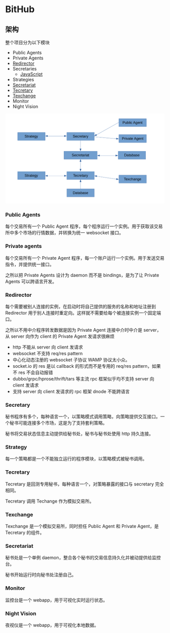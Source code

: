 # BitHub

## 架构

整个项目分为以下模块

- Public Agents
- Private Agents
- [Redirector](https://github.com/bithub-framework/redirector)
- Secretaries
    - [JavaScript](https://github.com/bithub-framework/secretary-js)
- Strategies
- [Secretariat](https://github.com/bithub-framework/secretariat)
- [Tecretary](https://github.com/bithub-framework/tecretary)
- [Texchange](https://github.com/bithub-framework/texchange)
- Monitor
- Night Vision

![architecture](./arch.png)

### Public Agents

每个交易所有一个 Public Agent 程序，每个程序运行一个实例。用于获取该交易所中多个市场的行情数据，并转换为统一 websocket 接口。

### Private agents

每个交易所有一个 Private Agent 程序，每一个账户运行一个实例。用于发送交易指令，并提供统一接口。

之所以把 Private Agents 设计为 daemon 而不是 bindings，是为了让 Private Agents 可以跨语言开发。

### Redirector

每个需要被别人连接的实例，在启动时将自己提供的服务的名称和地址注册到 Redirector 用于别人连接时重定向。这样就不需要给每个被连接实例一个固定端口。

之所以不用中介程序转发数据是因为 Private Agent 连接中介时中介是 server，从 server 向作为 client 的 Private Agent 发请求很麻烦

- http 不能从 server 向 client 发请求
- websocket 不支持 req/res pattern
- 中心化动态注册的 websocket 子协议 WAMP 协议太小众。
- socket.io 的 res 是以 callback 的形式而不是专用的 req/res pattern，如果不 res 不会自动报错
- dubbo/grpc/hprose/thrift/tars 等主流 rpc 框架似乎均不支持 server 向 client 发请求
- 支持 server 向 client 发请求的 rpc 框架 dnode 不能跨语言

### Secretary

秘书程序有多个，每种语言一个，以策略模式调用策略，向策略提供交互接口。一个秘书可能连接多个市场，这是为了支持套利策略。

秘书将交易状态信息主动提供给秘书处，秘书与秘书处使用 http 持久连接。

### Strategy

每一个策略都是一个不能独立运行的程序模块，以策略模式被秘书调用。

### Tecretary

Tecretary 是回测专用秘书，每种语言一个，对策略暴露的接口与 secretary 完全相同。

Tecretary 调用 Techange 作为模拟交易所。

### Texchange

Texchange 是一个模拟交易所，同时担任 Public Agent 和 Private Agent，是 Tecretary 的组件。

### Secretariat

秘书处是一个单例 daemon，整合各个秘书的交易信息持久化并被动提供给监控台。

秘书开始运行时向秘书处注册自己。

### Monitor

监控台是一个 webapp，用于可视化实时运行状态。

### Night Vision

夜视仪是一个 webapp，用于可视化本地数据。
